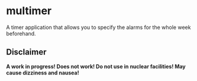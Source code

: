# multimer

A timer application that allows you to specify the alarms for the whole week beforehand.

## Disclaimer

**A work in progress! Does not work! Do not use in nuclear facilities! May cause dizziness and nausea!**
